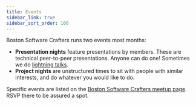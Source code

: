```yaml
---
title: Events
sidebar_link: true
sidebar_sort_order: 100
---
```


Boston Software Crafters runs two events most months:

- **Presentation nights** feature presentations by members.  These are technical peer-to-peer presentations.  Anyone can do one!  Sometimes we do [lightning talks](lightning.md).
- **Project nights** are unstructured times to sit with people with similar interests, and do whatever you would like to do.

Specific events are listed on the [Boston Software Crafters meetup page](http://meetup.com/bostonsoftwarecrafters).  RSVP there to be assured a spot.
